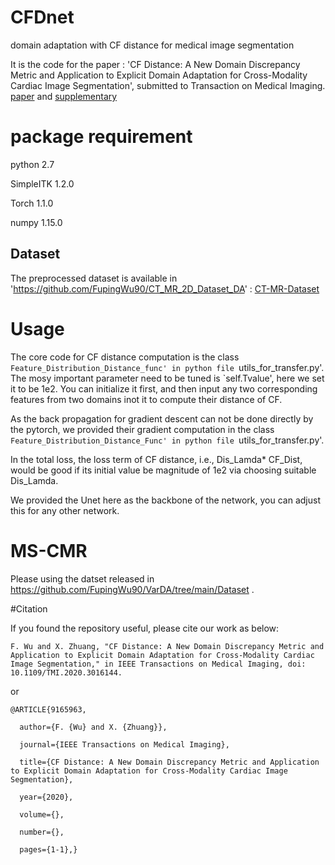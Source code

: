 # CFDnet
domain adaptation with CF distance for medical image segmentation

It is the code for the paper : 'CF Distance: A New Domain Discrepancy Metric and Application to Explicit Domain Adaptation for Cross-Modality Cardiac Image Segmentation', submitted to Transaction on Medical Imaging. [paper](https://ieeexplore.ieee.org/document/9165963) and [supplementary](https://ieeexplore.ieee.org/document/9165963/media#media)

# package requirement
python 2.7

SimpleITK 1.2.0

Torch 1.1.0

numpy 1.15.0

## Dataset
The preprocessed dataset is available in 'https://github.com/FupingWu90/CT_MR_2D_Dataset_DA' : [CT-MR-Dataset](https://github.com/FupingWu90/CT_MR_2D_Dataset_DA)

# Usage
The core code for CF distance computation is the class `Feature_Distribution_Distance_func' in python file `utils_for_transfer.py'. The mosy important parameter need to be tuned is `self.Tvalue', here we set it to be 1e2. 
You can initialize it first, and then input any two corresponding features from two domains inot it to compute their distance of CF.

As the back propagation for gradient descent can not be done directly by the pytorch, we provided their gradient computation in the class `Feature_Distribution_Distance_Func' in python file `utils_for_transfer.py'. 

In the total loss, the loss term of CF distance, i.e., Dis_Lamda* CF_Dist, would be good if its initial value be magnitude of 1e2 via choosing suitable Dis_Lamda.

We provided the Unet here as the backbone of the network, you can adjust this for any other network.

# MS-CMR
Please using the datset released in https://github.com/FupingWu90/VarDA/tree/main/Dataset . 

#Citation

If you found the repository useful, please cite our work as below:

```
F. Wu and X. Zhuang, "CF Distance: A New Domain Discrepancy Metric and Application to Explicit Domain Adaptation for Cross-Modality Cardiac Image Segmentation," in IEEE Transactions on Medical Imaging, doi: 10.1109/TMI.2020.3016144.
```
or
```
@ARTICLE{9165963,

  author={F. {Wu} and X. {Zhuang}},

  journal={IEEE Transactions on Medical Imaging}, 

  title={CF Distance: A New Domain Discrepancy Metric and Application to Explicit Domain Adaptation for Cross-Modality Cardiac Image Segmentation}, 

  year={2020},

  volume={},

  number={},

  pages={1-1},}
```
